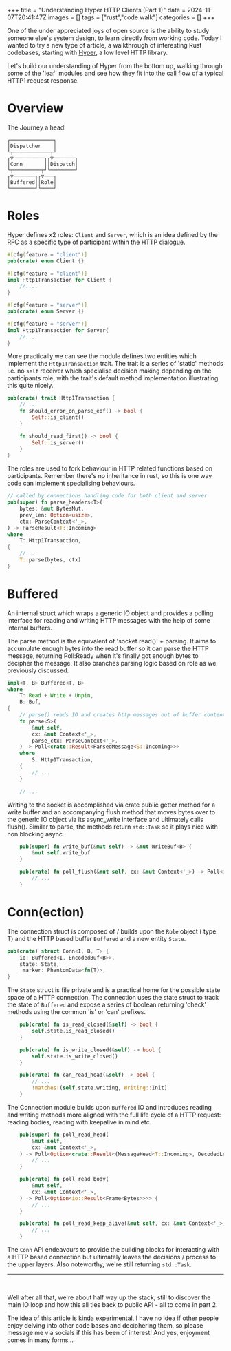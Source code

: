 +++
title = "Understanding Hyper HTTP Clients (Part 1)"
date = 2024-11-07T20:41:47Z
images = []
tags = ["rust","code walk"]
categories = []
+++

One of the under appreciated joys of open source is the ability to study someone else's system design, to learn directly from working code. Today I wanted to try a new type of article, a walkthrough of interesting Rust codebases, starting with [Hyper](https://hyper.rs/), a low level HTTP library.

Let's build our understanding of Hyper from the bottom up, walking through some of the 'leaf' modules and see how they fit into the call flow of a typical HTTP1 request response.

# Overview
The Journey a head!
```
┌──────────────┐       
│Dispatcher    │       
└┬────────────┬┘       
┌▽──────────┐┌▽───────┐
│Conn       ││Dispatch│
└┬─────────┬┘└────────┘
┌▽───────┐┌▽───┐       
│Buffered││Role│       
└────────┘└────┘
```


# Roles

Hyper defines x2 roles: `Client` and `Server`, which is an idea defined by the RFC as a specific type of participant within the HTTP dialogue.

```rust
#[cfg(feature = "client")]
pub(crate) enum Client {}

#[cfg(feature = "client")]
impl Http1Transaction for Client {
    //....
}

#[cfg(feature = "server")]
pub(crate) enum Server {}

#[cfg(feature = "server")]
impl Http1Transaction for Server{
    //....
}
```

More practically we can see the module defines two entities which implement the `Http1Transaction` trait. The trait is a series of 'static' methods i.e. no `self` receiver which specialise decision making depending on the participants role, with the trait's default method implementation illustrating this quite nicely.

```rust
pub(crate) trait Http1Transaction {
    // ... 
    fn should_error_on_parse_eof() -> bool {
        Self::is_client()
    }

    fn should_read_first() -> bool {
        Self::is_server()
    }
}
```
The roles are used to fork behaviour in HTTP related functions based on participants. Remember there's no inheritance in rust, so this is one way code can implement specialising behaviours.

```rust
// called by connections handling code for both client and server
pub(super) fn parse_headers<T>(
    bytes: &mut BytesMut,
    prev_len: Option<usize>,
    ctx: ParseContext<'_>,
) -> ParseResult<T::Incoming>
where
    T: Http1Transaction,
{
    //....
    T::parse(bytes, ctx)
}
```

# Buffered 
An internal struct which wraps a generic IO object and provides a polling interface for reading and writing HTTP messages with the help of some internal buffers.

The parse method is the equivalent of 'socket.read()' + parsing. It aims to accumulate enough bytes into the read buffer so it can parse the HTTP message, returning Poll:Ready when it's finally got enough bytes to decipher the message.
It also branches parsing logic based on role as we previously discussed.
```rust
impl<T, B> Buffered<T, B>
where
    T: Read + Write + Unpin,
    B: Buf,
{
    // parse() reads IO and creates http messages out of buffer content
    fn parse<S>(
        &mut self,
        cx: &mut Context<'_>,
        parse_ctx: ParseContext<'_>,
    ) -> Poll<crate::Result<ParsedMessage<S::Incoming>>>
    where
        S: Http1Transaction,
    {
        // ...
    }

    // ...
```

Writing to the socket is accomplished via crate public getter method for a write buffer and an accompanying flush method that moves bytes over to the generic IO object via its async_write interface and ultimately calls flush(). Similar to parse, the methods return `std::Task` so it plays nice with non blocking async.

```rust
    pub(super) fn write_buf(&mut self) -> &mut WriteBuf<B> {
        &mut self.write_buf
    }

    pub(crate) fn poll_flush(&mut self, cx: &mut Context<'_>) -> Poll<io::Result<()>> {
        // ...
    }

```

# Conn(ection)
The connection struct is composed of / builds upon the `Role` object ( type T) and the HTTP based buffer `Buffered` and a new entity `State`.

```rust
pub(crate) struct Conn<I, B, T> {
    io: Buffered<I, EncodedBuf<B>>,
    state: State,
    _marker: PhantomData<fn(T)>,
}
```
The `State` struct is file private and is a practical home for the possible state space of a HTTP connection. The connection uses the state struct to track the state of `Buffered` and expose a series of boolean returning 'check' methods using the common 'is' or 'can' prefixes. 


```rust
    pub(crate) fn is_read_closed(&self) -> bool {
        self.state.is_read_closed()
    }

    pub(crate) fn is_write_closed(&self) -> bool {
        self.state.is_write_closed()
    }

    pub(crate) fn can_read_head(&self) -> bool {
        // ...
        !matches!(self.state.writing, Writing::Init)
    }
```
The Connection module builds upon `Buffered` IO and introduces reading and writing methods more aligned with the full life cycle of a HTTP request: reading bodies, reading with keepalive in mind etc.

```rust
    pub(super) fn poll_read_head(
        &mut self,
        cx: &mut Context<'_>,
    ) -> Poll<Option<crate::Result<(MessageHead<T::Incoming>, DecodedLength, Wants)>>> {
        // ...
    }

    pub(crate) fn poll_read_body(
        &mut self,
        cx: &mut Context<'_>,
    ) -> Poll<Option<io::Result<Frame<Bytes>>>> {
        // ...
    }

    pub(crate) fn poll_read_keep_alive(&mut self, cx: &mut Context<'_>) -> Poll<crate::Result<()>> {
        // ...
    }

```
The `Conn` API endeavours to provide the building blocks for interacting with a HTTP based connection but ultimately leaves the decisions / process to the upper layers. Also noteworthy, we're still returning `std::Task`.


----
<br>

Well after all that, we're about half way up the stack, still to discover the main IO loop and how this all ties back to public API - all to come in part 2.

The idea of this article is kinda experimental, I have no idea if other people enjoy delving into other code bases and deciphering them, so please message me via socials if this has been of interest! And yes, enjoyment comes in many forms...

